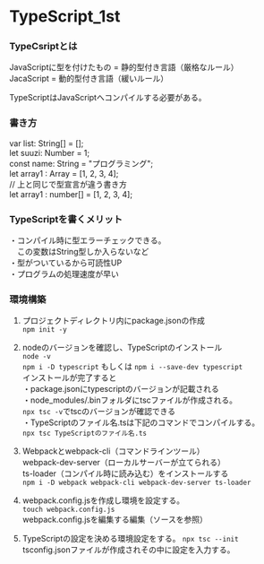 # TypeScript_1st

### TypeCsriptとは

JavaScriptに型を付けたもの = 静的型付き言語（厳格なルール）<br>
JacaScript = 動的型付き言語（緩いルール）<br>

TypeScriptはJavaScriptへコンパイルする必要がある。<br>

### 書き方

var list: String[] = [];<br>
let suuzi: Number = 1;<br>
const name: String = "プログラミング";<br>
let array1 : Array<number> = [1, 2, 3, 4];<br>
// 上と同じで型宣言が違う書き方<br>
let array1 : number[] = [1, 2, 3, 4];<br>

### TypeScriptを書くメリット

・コンパイル時に型エラーチェックできる。<br>
　この変数はString型しか入らないなど<br>
・型がついているから可読性UP<br>
・プログラムの処理速度が早い<br>

### 環境構築

1. プロジェクトディレクトリ内にpackage.jsonの作成<br>
` npm init -y `<br>

2. nodeのバージョンを確認し、TypeScriptのインストール<br>
` node -v `<br>
` npm i -D typescript ` もしくは ` npm i --save-dev typescript `<br>
インストールが完了すると<br>
・package.jsonにtypescriptのバージョンが記載される<br>
・node_modules/.binフォルダにtscファイルが作成される。<br>
  ` npx tsc -v `でtscのバージョンが確認できる<br>
・TypeScriptのファイル名.tsは下記のコマンドでコンパイルする。<br>
` npx tsc TypeScriptのファイル名.ts `<br>

3. Webpackとwebpack-cli（コマンドラインツール）<br>
webpack-dev-server（ローカルサーバーが立てられる）<br>
ts-loader（コンパイル時に読み込む）をインストールする<br>
` npm i -D webpack webpack-cli webpack-dev-server ts-loader `

4. webpack.config.jsを作成し環境を設定する。<br>
` touch webpack.config.js `<br>
webpack.config.jsを編集する編集（ソースを参照）<br>

5. TypeScriptの設定を決める環境設定をする。
` npx tsc --init `<br>
tsconfig.jsonファイルが作成されその中に設定を入力する。<br>
